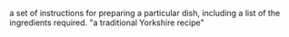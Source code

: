 a set of instructions for preparing a particular dish, including a list of the ingredients required.
"a traditional Yorkshire recipe"
